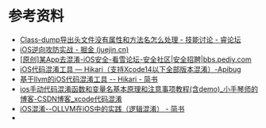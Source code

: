 # 参考资料

* [Class-dump导出头文件没有属性和方法名怎么处理 - 技能讨论 - 睿论坛](https://iosre.com/t/class-dump/19355/7)
* [iOS逆向攻防实战 - 掘金 (juejin.cn)](https://juejin.cn/post/7073109091320610829)
* [[原创]某App去混淆-iOS安全-看雪论坛-安全社区|安全招聘|bbs.pediy.com](https://bbs.pediy.com/thread-272839.htm)
* [iOS代码混淆工具 — Hikari（支持Xcode14以下全部版本混淆）-Apibug](https://www.apibug.com/tools/1581.html)
* [基于llvm的iOS代码混淆工具 -- Hikari - 简书](https://www.jianshu.com/p/982ac9e211f4)
* [ios手动代码混淆函数和变量名基本原理和注意事项教程(含demo)_小手琴师的博客-CSDN博客_xcode代码混淆](https://blog.csdn.net/boildoctor/article/details/124063406)
* [iOS混淆--OLLVM在iOS中的实践（逻辑混淆） - 简书](https://www.jianshu.com/p/11aa554d5e19)
* 